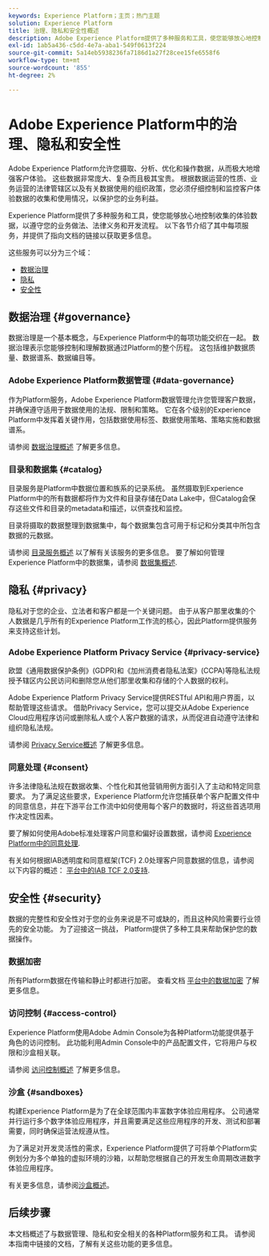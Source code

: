 ```yaml
---
keywords: Experience Platform；主页；热门主题
solution: Experience Platform
title: 治理、隐私和安全性概述
description: Adobe Experience Platform提供了多种服务和工具，使您能够放心地控制收集的体验数据，以遵守您的业务做法、法律义务和开发过程。
exl-id: 1ab5a436-c5dd-4e7a-aba1-549f0613f224
source-git-commit: 5a14eb5938236fa7186d1a27f28cee15fe6558f6
workflow-type: tm+mt
source-wordcount: '855'
ht-degree: 2%

---
```


# Adobe Experience Platform中的治理、隐私和安全性

Adobe Experience Platform允许您摄取、分析、优化和操作数据，从而极大地增强客户体验。 这些数据非常庞大、复杂而且极其宝贵。 根据数据运营的性质、业务运营的法律管辖区以及有关数据使用的组织政策，您必须仔细控制和监控客户体验数据的收集和使用情况，以保护您的业务利益。

Experience Platform提供了多种服务和工具，使您能够放心地控制收集的体验数据，以遵守您的业务做法、法律义务和开发流程。 以下各节介绍了其中每项服务，并提供了指向文档的链接以获取更多信息。

这些服务可以分为三个域：

* [数据治理](#governance)
* [隐私](#privacy)
* [安全性](#security)

## 数据治理 {#governance}

数据治理是一个基本概念，与Experience Platform中的每项功能交织在一起。 数据治理表示您能够控制和理解数据通过Platform的整个历程。 这包括维护数据质量、数据谱系、数据编目等。

### Adobe Experience Platform数据管理 {#data-governance}

作为Platform服务，Adobe Experience Platform数据管理允许您管理客户数据，并确保遵守适用于数据使用的法规、限制和策略。 它在各个级别的Experience Platform中发挥着关键作用，包括数据使用标签、数据使用策略、策略实施和数据谱系。

请参阅 [数据治理概述](../../data-governance/home.md) 了解更多信息。

### 目录和数据集 {#catalog}

目录服务是Platform中数据位置和族系的记录系统。 虽然摄取到Experience Platform中的所有数据都将作为文件和目录存储在Data Lake中，但Catalog会保存这些文件和目录的metadata和描述，以供查找和监控。

目录将摄取的数据整理到数据集中，每个数据集包含可用于标记和分类其中所包含数据的元数据。

请参阅 [目录服务概述](../../catalog/home.md) 以了解有关该服务的更多信息。 要了解如何管理Experience Platform中的数据集，请参阅 [数据集概述](../../catalog/datasets/overview.md).

## 隐私 {#privacy}

隐私对于您的企业、立法者和客户都是一个关键问题。 由于从客户那里收集的个人数据是几乎所有的Experience Platform工作流的核心，因此Platform提供服务来支持这些计划。

### Adobe Experience Platform Privacy Service {#privacy-service}

欧盟《通用数据保护条例》(GDPR)和《加州消费者隐私法案》(CCPA)等隐私法规授予辖区内公民访问和删除您从他们那里收集和存储的个人数据的权利。

Adobe Experience Platform Privacy Service提供RESTful API和用户界面，以帮助管理这些请求。 借助Privacy Service，您可以提交从Adobe Experience Cloud应用程序访问或删除私人或个人客户数据的请求，从而促进自动遵守法律和组织隐私法规。

请参阅 [Privacy Service概述](../../privacy-service/home.md) 了解更多信息。

### 同意处理 {#consent}

许多法律隐私法规在数据收集、个性化和其他营销用例方面引入了主动和特定同意要求。 为了满足这些要求，Experience Platform允许您捕获单个客户配置文件中的同意信息，并在下游平台工作流中如何使用每个客户的数据时，将这些首选项用作决定性因素。

要了解如何使用Adobe标准处理客户同意和偏好设置数据，请参阅 [Experience Platform中的同意处理](./consent/adobe/overview.md).

有关如何根据IAB透明度和同意框架(TCF) 2.0处理客户同意数据的信息，请参阅以下内容的概述： [平台中的IAB TCF 2.0支持](./consent/iab/overview.md).

## 安全性 {#security}

数据的完整性和安全性对于您的业务来说是不可或缺的，而且这种风险需要行业领先的安全功能。 为了迎接这一挑战， Platform提供了多种工具来帮助保护您的数据操作。

### 数据加密

所有Platform数据在传输和静止时都进行加密。 查看文档 [平台中的数据加密](./encryption.md) 了解更多信息。

### 访问控制 {#access-control}

Experience Platform使用Adobe Admin Console为各种Platform功能提供基于角色的访问控制。 此功能利用Admin Console中的产品配置文件，它将用户与权限和沙盒相关联。

请参阅 [访问控制概述](../../access-control/home.md) 了解更多信息。

### 沙盒 {#sandboxes}

构建Experience Platform是为了在全球范围内丰富数字体验应用程序。 公司通常并行运行多个数字体验应用程序，并且需要满足这些应用程序的开发、测试和部署需要，同时确保运营法规遵从性。

为了满足对开发灵活性的需求，Experience Platform提供了可将单个Platform实例划分为多个单独的虚拟环境的沙箱，以帮助您根据自己的开发生命周期改进数字体验应用程序。

有关更多信息，请参阅[沙盒概述](../../sandboxes/home.md)。

## 后续步骤

本文档概述了与数据管理、隐私和安全相关的各种Platform服务和工具。 请参阅本指南中链接的文档，了解有关这些功能的更多信息。
